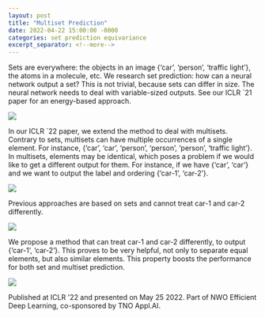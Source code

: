 ```yaml
---
layout: post
title: "Multiset Prediction"
date: 2022-04-22 15:00:00 -0000
categories: set prediction equivariance
excerpt_separator: <!--more-->
---
```


Sets are everywhere: the objects in an image {‘car’, ‘person’, ‘traffic light’}, the atoms in a molecule, etc. 
We research set prediction: how can a neural network output a set? 
This is not trivial, because sets can differ in size. 
The neural network needs to deal with variable-sized outputs. 
See our ICLR `21 paper for an energy-based approach.

<img src="https://gertjanburghouts.github.io/pictures/iclr22_poster_neural_network.jpg">

In our ICLR `22 paper, we extend the method to deal with multisets. 
Contrary to sets, multisets can have multiple occurrences of a single element. 
For instance, {‘car’, ‘car’, ‘person’, ‘person’, ‘person’, ‘traffic light’}. 
In multisets, elements may be identical, which poses a problem if we would like to get a different output for them. 
For instance, if we have {‘car’, ‘car’} and we want to output the label and ordering {‘car-1’, ‘car-2’}. 

<img src="https://gertjanburghouts.github.io/pictures/iclr22_push_apart.jpg">

Previous approaches are based on sets and cannot treat car-1 and car-2 differently. 

<img src="https://gertjanburghouts.github.io/pictures/iclr22_poster_ordering.jpg">

We propose a method that can treat car-1 and car-2 differently, to output {‘car-1’, ‘car-2’}. 
This proves to be very helpful, not only to separate equal elements, but also similar elements. 
This property boosts the performance for both set and multiset prediction. 

<img src="https://gertjanburghouts.github.io/pictures/iclr22_clevr.jpg">

Published at ICLR '22 and presented on May 25 2022.
Part of NWO Efficient Deep Learning, co-sponsored by TNO Appl.AI.

